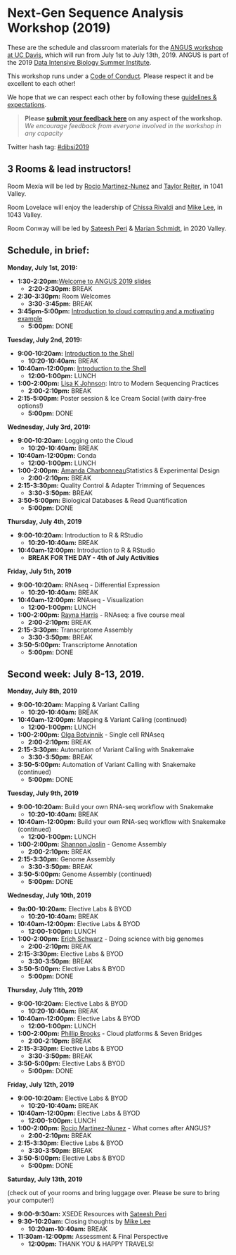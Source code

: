# Next-Gen Sequence Analysis Workshop (2019)

These are the schedule and classroom materials for the [ANGUS workshop at UC Davis](http://ivory.idyll.org/dibsi/ANGUS.html), which will run from July 1st to July 13th, 2019. ANGUS is part of the 2019 [Data Intensive Biology Summer Institute](http://ivory.idyll.org/dibsi/).

This workshop runs under a [Code of Conduct](code-of-conduct.html). Please respect it and be excellent to each other!  

We hope that we can respect each other by following these [guidelines & expectations](guidelines-expectations.md).

> **Please [submit your feedback here](https://docs.google.com/forms/d/e/1FAIpQLSc1G8J6KQlkkrkVbH5U1H1EdkomFbCS3qzvwlwEyaQSTFHFsg/viewform) on any aspect of the workshop.** *We encourage feedback from everyone involved in the workshop in any capacity* 

Twitter hash tag: [#dibsi2019](https://twitter.com/search?f=tweets&q=%23dibsi2019&src=typd)

## 3 Rooms & lead instructors!

Room Mexía will be led by [Rocio Martinez-Nunez](https://twitter.com/rociotmartinez?lang=en) and [Taylor Reiter](https://twitter.com/ReiterTaylor?lang=en), in 1041 Valley.

Room Lovelace will enjoy the leadership of [Chissa Rivaldi](https://twitter.com/Powerofcheez?lang=en) and [Mike Lee](https://twitter.com/AstrobioMike?lang=en), in 1043 Valley.

Room Conway will be led by [Sateesh Peri](https://twitter.com/perisateesh?lang=en) & [Marian Schmidt](https://twitter.com/micro_marian?lang=en), in 2020 Valley.

## Schedule, in brief:

**Monday, July 1st, 2019:**  

* **1:30-2:20pm:**[Welcome to ANGUS 2019 slides](http://bit.ly/2019_ANGUS_Welcome)
	* **2:20-2:30pm:** BREAK
* **2:30-3:30pm:** Room Welcomes
	* **3:30-3:45pm:** BREAK
* **3:45pm-5:00pm:** [Introduction to cloud computing and a motivating example](cloud_computing_intro.md)
	* **5:00pm:** DONE

**Tuesday, July 2nd, 2019:**  

* **9:00-10:20am:** [Introduction to the Shell](shell_intro/index.html)
	* **10:20-10:40am:** BREAK
* **10:40am-12:00pm:** [Introduction to the Shell](shell_intro/index.html)
	* **12:00-1:00pm:** LUNCH
* **1:00-2:00pm:** [Lisa K Johnson](https://twitter.com/monsterbashseq?lang=en): Intro to Modern Sequencing Practices 
	* **2:00-2:10pm:** BREAK
* **2:15-5:00pm:** Poster session & Ice Cream Social (with dairy-free options!)
	* **5:00pm:** DONE


**Wednesday, July 3rd, 2019:**

* **9:00-10:20am:** Logging onto the Cloud
	* **10:20-10:40am:** BREAK
* **10:40am-12:00pm:** Conda
	* **12:00-1:00pm:** LUNCH
* **1:00-2:00pm:** [Amanda Charbonneau](https://twitter.com/procrastinomics?lang=en)Statistics & Experimental Design
	* **2:00-2:10pm:** BREAK
* **2:15-3:30pm:** Quality Control & Adapter Trimming of  Sequences
	* **3:30-3:50pm:** BREAK
* **3:50-5:00pm:** Biological Databases & Read Quantification 
	* **5:00pm:** DONE
	
**Thursday, July 4th, 2019**

* **9:00-10:20am:** Introduction to R & RStudio
	* **10:20-10:40am:** BREAK
* **10:40am-12:00pm:** Introduction to R & RStudio
	* **BREAK FOR THE DAY - 4th of July Activities**


**Friday, July 5th, 2019**

* **9:00-10:20am:** RNAseq - Differential Expression
	* **10:20-10:40am:** BREAK
* **10:40am-12:00pm:** RNAseq - Visualization
	* **12:00-1:00pm:** LUNCH
* **1:00-2:00pm:** [Rayna Harris](https://twitter.com/raynamharris?lang=en) - RNAseq: a five course meal
	* **2:00-2:10pm:** BREAK
* **2:15-3:30pm:** Transcriptome Assembly
	* **3:30-3:50pm:** BREAK
* **3:50-5:00pm:** Transcriptome Annotation
	* **5:00pm:** DONE



## Second week: July 8-13, 2019.

**Monday, July 8th, 2019**

* **9:00-10:20am:** Mapping & Variant Calling
	* **10:20-10:40am:** BREAK
* **10:40am-12:00pm:** Mapping & Variant Calling (continued)
	* **12:00-1:00pm:** LUNCH
* **1:00-2:00pm:** [Olga Botvinnik](https://twitter.com/olgabot?lang=en) - Single cell RNAseq
	* **2:00-2:10pm:** BREAK
* **2:15-3:30pm:** Automation of Variant Calling with Snakemake
	* **3:30-3:50pm:** BREAK
* **3:50-5:00pm:** Automation of Variant Calling with Snakemake (continued)
	* **5:00pm:** DONE


**Tuesday, July 9th, 2019**

* **9:00-10:20am:** Build your own RNA-seq workflow with Snakemake
	* **10:20-10:40am:** BREAK
* **10:40am-12:00pm:** Build your own RNA-seq workflow with Snakemake (continued)
	* **12:00-1:00pm:** LUNCH
* **1:00-2:00pm:** [Shannon Joslin](https://twitter.com/IntrprtngGnmcs?lang=en) - Genome Assembly
	* **2:00-2:10pm:** BREAK
* **2:15-3:30pm:** Genome Assembly
	* **3:30-3:50pm:** BREAK
* **3:50-5:00pm:** Genome Assembly (continued)
	* **5:00pm:** DONE



**Wednesday, July 10th, 2019**

* **9a:00-10:20am:** Elective Labs & BYOD
	* **10:20-10:40am:** BREAK
* **10:40am-12:00pm:** Elective Labs & BYOD
	* **12:00-1:00pm:** LUNCH
* **1:00-2:00pm:** [Erich Schwarz](https://twitter.com/ErichMSchwarz?lang=en) - Doing science with big genomes
	* **2:00-2:10pm:** BREAK
* **2:15-3:30pm:** Elective Labs & BYOD
	* **3:30-3:50pm:** BREAK
* **3:50-5:00pm:** Elective Labs & BYOD
	* **5:00pm:** DONE
	
	
	
**Thursday, July 11th, 2019**

* **9:00-10:20am:** Elective Labs & BYOD
	* **10:20-10:40am:** BREAK
* **10:40am-12:00pm:** Elective Labs & BYOD
	* **12:00-1:00pm:** LUNCH
* **1:00-2:00pm:** [Phillip Brooks](https://twitter.com/brooksph?lang=en) - Cloud platforms & Seven Bridges
	* **2:00-2:10pm:** BREAK
* **2:15-3:30pm:** Elective Labs & BYOD
	* **3:30-3:50pm:** BREAK
* **3:50-5:00pm:** Elective Labs & BYOD
	* **5:00pm:** DONE	
	
	
**Friday, July 12th, 2019**

* **9:00-10:20am:** Elective Labs & BYOD
	* **10:20-10:40am:** BREAK
* **10:40am-12:00pm:** Elective Labs & BYOD
	* **12:00-1:00pm:** LUNCH
* **1:00-2:00pm:** [Rocio Martinez-Nunez](https://twitter.com/rociotmartinez?lang=en) - What comes after ANGUS?
	* **2:00-2:10pm:** BREAK
* **2:15-3:30pm:** Elective Labs & BYOD
	* **3:30-3:50pm:** BREAK
* **3:50-5:00pm:** Elective Labs & BYOD
	* **5:00pm:** DONE	
	
	
**Saturday, July 13th, 2019**

(check out of your rooms and bring luggage over. Please be sure to bring your computer!)

* **9:00-9:30am:** XSEDE Resources with [Sateesh Peri](https://twitter.com/perisateesh?lang=en) 
* **9:30-10:20am:** Closing thoughts by [Mike Lee](https://twitter.com/AstrobioMike?lang=en) 
	* **10:20am-10:40am:** BREAK
* **11:30am-12:00pm:** Assessment & Final Perspective
	* **12:00pm:** THANK YOU & HAPPY TRAVELS! 

